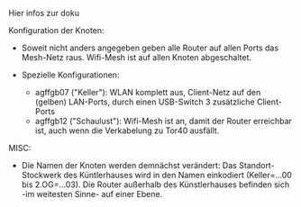 Hier infos zur doku

Konfiguration der Knoten: 
* Soweit nicht anders angegeben geben alle Router auf allen Ports das Mesh-Netz raus. Wifi-Mesh ist auf allen Knoten abgeschaltet.

* Spezielle Konfigurationen: 
  * agffgb07 ("Keller"): WLAN komplett aus, Client-Netz auf den (gelben) LAN-Ports, durch einen USB-Switch 3 zusätzliche Client-Ports 
  * agffgb12 ("Schaulust"): Wifi-Mesh ist an, damit der Router erreichbar ist, auch wenn die Verkabelung zu Tor40 ausfällt.

MISC: 
* Die Namen der Knoten werden demnächst verändert: Das Standort-Stockwerk des Küntlerhauses wird in den Namen einkodiert (Keller=...00 bis 2.OG=...03). Die Router außerhalb des Künstlerhauses befinden sich -im weitesten Sinne- auf einer Ebene.